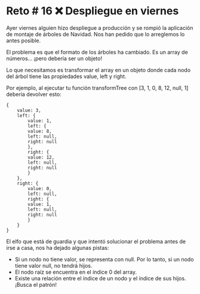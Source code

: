 # Reto # 16 ❌ Despliegue en viernes

Ayer viernes alguien hizo despliegue a producción y se rompió la aplicación de montaje de árboles de Navidad. Nos han pedido que lo arreglemos lo antes posible.

El problema es que el formato de los árboles ha cambiado. Es un array de números… ¡pero debería ser un objeto!

Lo que necesitamos es transformar el array en un objeto donde cada nodo del árbol tiene las propiedades value, left y right.

Por ejemplo, al ejecutar tu función transformTree con [3, 1, 0, 8, 12, null, 1] debería devolver esto:

    {
        value: 3,
        left: {
            value: 1,
            left: {
            value: 8,
            left: null,
            right: null
            },
            right: {
            value: 12,
            left: null,
            right: null
            }
        },
        right: {
            value: 0,
            left: null,
            right: {
            value: 1,
            left: null,
            right: null
            }
        }
    }

El elfo que está de guardia y que intentó solucionar el problema antes de irse a casa, nos ha dejado algunas pistas:

- Si un nodo no tiene valor, se representa con null. Por lo tanto, si un nodo tiene valor null, no tendrá hijos.
- El nodo raíz se encuentra en el índice 0 del array.
- Existe una relación entre el índice de un nodo y el índice de sus hijos. ¡Busca el patrón!
